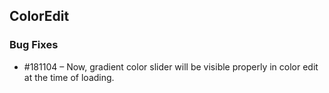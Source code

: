 ## ColorEdit 

### Bug Fixes

* \#181104 – Now, gradient color slider will be visible properly in color edit at the time of loading.
